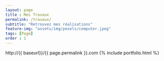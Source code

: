```yaml
--- 
layout: page
title : Mes Travaux 
permalink: /travaux/
subtitle: "Retrouvez mes réalisations" 
feature-img: "assets/img/pexels/computer.jpeg"
tags: [Page]
order : 1
---
```


http://{{ baseurl}}/{{ page.permalink }}.com
{% include portfolio.html %}
